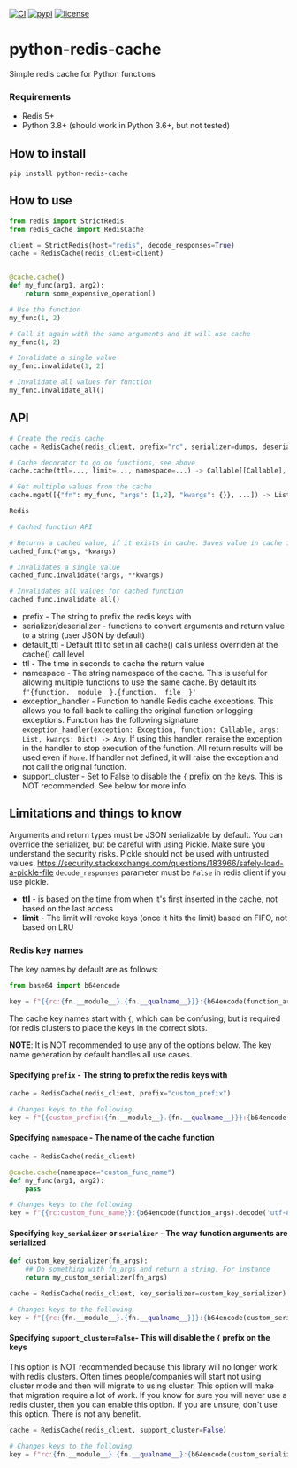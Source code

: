 [![CI](https://github.com/taylorhakes/python-redis-cache/actions/workflows/tests.yml/badge.svg?branch=master)](https://github.com/taylorhakes/python-redis-cache/actions/workflows/tests.yml/badge.svg?branch=master)
[![pypi](https://img.shields.io/pypi/v/python-redis-cache.svg)](https://pypi.python.org/pypi/python-redis-cache)
[![license](https://img.shields.io/github/license/taylorhakes/python-redis-cache.svg)](https://github.com/taylorhakes/python-redis-cache/blob/master/LICENSE)

# python-redis-cache
Simple redis cache for Python functions

### Requirements
- Redis 5+
- Python 3.8+ (should work in Python 3.6+, but not tested)

## How to install
```
pip install python-redis-cache
```

## How to use
```python
from redis import StrictRedis
from redis_cache import RedisCache

client = StrictRedis(host="redis", decode_responses=True)
cache = RedisCache(redis_client=client)


@cache.cache()
def my_func(arg1, arg2):
    return some_expensive_operation()

# Use the function
my_func(1, 2)

# Call it again with the same arguments and it will use cache
my_func(1, 2)

# Invalidate a single value
my_func.invalidate(1, 2)

# Invalidate all values for function
my_func.invalidate_all()
```

## API
```python
# Create the redis cache
cache = RedisCache(redis_client, prefix="rc", serializer=dumps, deserializer=loads, key_serializer=None, support_cluster=True, exception_handler=None)

# Cache decorator to go on functions, see above
cache.cache(ttl=..., limit=..., namespace=...) -> Callable[[Callable], Callable]

# Get multiple values from the cache
cache.mget([{"fn": my_func, "args": [1,2], "kwargs": {}}, ...]) -> List[Any]

Redis

# Cached function API

# Returns a cached value, if it exists in cache. Saves value in cache if it doesn't exist
cached_func(*args, *kwargs)

# Invalidates a single value
cached_func.invalidate(*args, **kwargs)

# Invalidates all values for cached function
cached_func.invalidate_all()
```

- prefix - The string to prefix the redis keys with
- serializer/deserializer - functions to convert arguments and return value to a string (user JSON by default)
- default_ttl - Default ttl to set in all cache() calls unless overriden at the cache() call level
- ttl - The time in seconds to cache the return value
- namespace - The string namespace of the cache. This is useful for allowing multiple functions to use the same cache. By default its `f'{function.__module__}.{function.__file__}'`
- exception_handler - Function to handle Redis cache exceptions. This allows you to fall back to calling the original function or logging exceptions. Function has the following signature `exception_handler(exception: Exception, function: Callable, args: List, kwargs: Dict) -> Any`. If using this handler, reraise the exception in the handler to stop execution of the function. All return results will be used even if `None`. If handler not defined, it will raise the exception and not call the original function.
- support_cluster - Set to False to disable the `{` prefix on the keys. This is NOT recommended. See below for more info.

## Limitations and things to know
Arguments and return types must be JSON serializable by default. You can override the serializer, but be careful with using Pickle. Make sure you understand the security risks. Pickle should not be used with untrusted values.
https://security.stackexchange.com/questions/183966/safely-load-a-pickle-file
`decode_responses` parameter must be `False` in redis client if you use pickle.

- **ttl** - is based on the time from when it's first inserted in the cache, not based on the last access
- **limit** - The limit will revoke keys (once it hits the limit) based on FIFO, not based on LRU

### Redis key names
The key names by default are as follows:
```python
from base64 import b64encode

key = f"{{rc:{fn.__module__}.{fn.__qualname__}}}:{b64encode(function_args).decode('utf-8')}"
```
The cache key names start with `{`, which can be confusing, but is required for redis clusters to place the keys
in the correct slots.

**NOTE**: It is NOT recommended to use any of the options below. The key name generation by default handles all use cases.

#### Specifying `prefix` - The string to prefix the redis keys with
```python
cache = RedisCache(redis_client, prefix="custom_prefix")

# Changes keys to the following
key = f"{{custom_prefix:{fn.__module__}.{fn.__qualname__}}}:{b64encode(function_args).decode('utf-8')}"
```
#### Specifying `namespace` - The name of the cache function
```python
cache = RedisCache(redis_client)

@cache.cache(namespace="custom_func_name")
def my_func(arg1, arg2):
    pass

# Changes keys to the following
key = f"{{rc:custom_func_name}}:{b64encode(function_args).decode('utf-8')}"
```
#### Specifying `key_serializer` or `serializer` - The way function arguments are serialized
```python
def custom_key_serializer(fn_args):
    ## Do something with fn_args and return a string. For instance
    return my_custom_serializer(fn_args)

cache = RedisCache(redis_client, key_serializer=custom_key_serializer)

# Changes keys to the following
key = f"{{rc:{fn.__module__}.{fn.__qualname__}}}:{b64encode(custom_serialized_args).decode('utf-8')}"
```

#### Specifying `support_cluster=False`- This will disable the `{` prefix on the keys
This option is NOT recommended because this library will no longer work with redis clusters. Often times people/companies
will start not using cluster mode and then will migrate to using cluster. This option will make that migration require
a lot of work. If you know for sure you will never use a redis cluster, then you can enable this option. 
If you are unsure, don't use this option. There is not any benefit.
```python
cache = RedisCache(redis_client, support_cluster=False)

# Changes keys to the following
key = f"rc:{fn.__module__}.{fn.__qualname__}:{b64encode(custom_serialized_args).decode('utf-8')}"
```